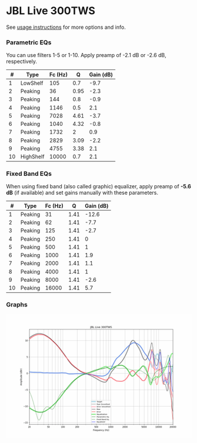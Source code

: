 # JBL Live 300TWS
See [usage instructions](https://github.com/jaakkopasanen/AutoEq#usage) for more options and info.

### Parametric EQs
You can use filters 1-5 or 1-10. Apply preamp of -2.1 dB or -2.6 dB, respectively.

|   # | Type      |   Fc (Hz) |    Q |   Gain (dB) |
|-----|-----------|-----------|------|-------------|
|   1 | LowShelf  |       105 | 0.7  |        -9.7 |
|   2 | Peaking   |        36 | 0.95 |        -2.3 |
|   3 | Peaking   |       144 | 0.8  |        -0.9 |
|   4 | Peaking   |      1146 | 0.5  |         2.1 |
|   5 | Peaking   |      7028 | 4.61 |        -3.7 |
|   6 | Peaking   |      1040 | 4.32 |        -0.8 |
|   7 | Peaking   |      1732 | 2    |         0.9 |
|   8 | Peaking   |      2829 | 3.09 |        -2.2 |
|   9 | Peaking   |      4755 | 3.38 |         2.1 |
|  10 | HighShelf |     10000 | 0.7  |         2.1 |

### Fixed Band EQs
When using fixed band (also called graphic) equalizer, apply preamp of **-5.6 dB** (if available) and set gains manually with these parameters.

|   # | Type    |   Fc (Hz) |    Q |   Gain (dB) |
|-----|---------|-----------|------|-------------|
|   1 | Peaking |        31 | 1.41 |       -12.6 |
|   2 | Peaking |        62 | 1.41 |        -7.7 |
|   3 | Peaking |       125 | 1.41 |        -2.7 |
|   4 | Peaking |       250 | 1.41 |         0   |
|   5 | Peaking |       500 | 1.41 |         1   |
|   6 | Peaking |      1000 | 1.41 |         1.9 |
|   7 | Peaking |      2000 | 1.41 |         1.1 |
|   8 | Peaking |      4000 | 1.41 |         1   |
|   9 | Peaking |      8000 | 1.41 |        -2.6 |
|  10 | Peaking |     16000 | 1.41 |         5.7 |

### Graphs
![](./JBL%20Live%20300TWS.png)
